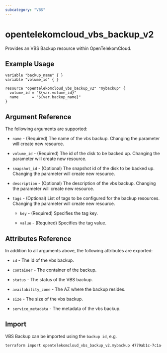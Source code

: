```yaml
---
subcategory: "VBS"
---
```


# opentelekomcloud_vbs_backup_v2

Provides an VBS Backup resource within OpenTelekomCloud.
 
## Example Usage

```hcl
variable "backup_name" { }
variable "volume_id" { }

resource "opentelekomcloud_vbs_backup_v2" "mybackup" {
  volume_id = "${var.volume_id}"
  name      = "${var.backup_name}"
}
```

## Argument Reference

The following arguments are supported:

* `name` - (Required) The name of the vbs backup. Changing the parameter will create new resource.

* `volume_id` - (Required) The id of the disk to be backed up. Changing the parameter will create new resource.

* `snapshot_id` - (Optional) The snapshot id of the disk to be backed up. Changing the parameter will create new resource.

* `description` - (Optional) The description of the vbs backup. Changing the parameter will create new resource.

* `tags` - (Optional) List of tags to be configured for the backup resources. Changing the parameter will create new resource.

  * `key` - (Required) Specifies the tag key.

  * `value` - (Required) Specifies the tag value.

## Attributes Reference

In addition to all arguments above, the following attributes are exported:

* `id` - The id of the vbs backup.

* `container` - The container of the backup.

* `status` - The status of the VBS backup.

* `availability_zone` - The AZ where the backup resides.

* `size` - The size of the vbs backup.

* `service_metadata` - The metadata of the vbs backup.

## Import

VBS Backup can be imported using the `backup id`, e.g.

```sh
terraform import opentelekomcloud_vbs_backup_v2.mybackup 4779ab1c-7c1a-44b1-a02e-93dfc361b32d
```